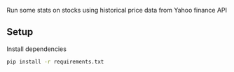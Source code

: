Run some stats on stocks using historical price data from Yahoo finance API

## Setup

Install dependencies
```sh
pip install -r requirements.txt
```
